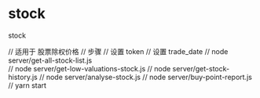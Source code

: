 # stock
stock



// 适用于 股票除权价格
// 步骤
// 设置 token
// 设置 trade_date
// node server/get-all-stock-list.js  
// node server/get-low-valuations-stock.js
// node server/get-stock-history.js
// node server/analyse-stock.js
// node server/buy-point-report.js 
// yarn start